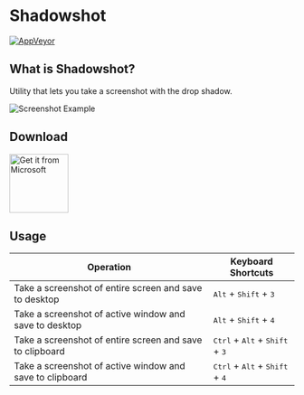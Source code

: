 # Shadowshot

[![AppVeyor](https://img.shields.io/appveyor/ci/victoriqueko/shadowshot/master.svg)](https://ci.appveyor.com/project/victoriqueko/shadowshot/branch/master)

## What is Shadowshot?

Utility that lets you take a screenshot with the drop shadow.

![Screenshot Example](https://user-images.githubusercontent.com/4309091/40668326-cb050316-6396-11e8-905d-ca2dea3a74ff.png)

## Download

<a href="https://www.microsoft.com/store/apps/9nln8gqjxcqt?ocid=badge">
  <img src="https://assets.windowsphone.com/85864462-9c82-451e-9355-a3d5f874397a/English_get-it-from-MS_InvariantCulture_Default.png" alt="Get it from Microsoft" height="104px" />
</a>

## Usage

| Operation                                                | Keyboard Shortcuts                                                 |
| -------------------------------------------------------- | ------------------------------------------------------------------ |
| Take a screenshot of entire screen and save to desktop   | <kbd>Alt</kbd> + <kbd>Shift</kbd> + <kbd>3</kbd>                   |
| Take a screenshot of active window and save to desktop   | <kbd>Alt</kbd> + <kbd>Shift</kbd> + <kbd>4</kbd>                   |
| Take a screenshot of entire screen and save to clipboard | <kbd>Ctrl</kbd> + <kbd>Alt</kbd> + <kbd>Shift</kbd> + <kbd>3</kbd> |
| Take a screenshot of active window and save to clipboard | <kbd>Ctrl</kbd> + <kbd>Alt</kbd> + <kbd>Shift</kbd> + <kbd>4</kbd> |
